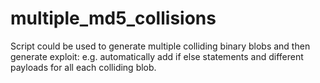 # multiple_md5_collisions
Script could be used to generate multiple colliding binary blobs and then generate exploit: e.g. automatically add if else statements and different payloads for all each colliding blob.
